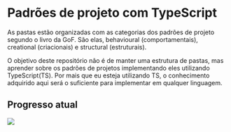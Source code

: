 # Padrões de projeto com TypeScript

As pastas estão organizadas com as categorias dos padrões de projeto segundo o livro da GoF. São elas, behavioural (comportamentais), creational (criacionais) e structural (estruturais).

O objetivo deste repositório não é de manter uma estrutura de pastas, mas aprender sobre os padrões de projetos implementando eles utilizando TypeScript(TS). Por mais que eu esteja utilizando TS, o conhecimento adquirido aqui será o suficiente para implementar em qualquer linguagem.

## Progresso atual

![](https://us-central1-progress-markdown.cloudfunctions.net/progress/75)

